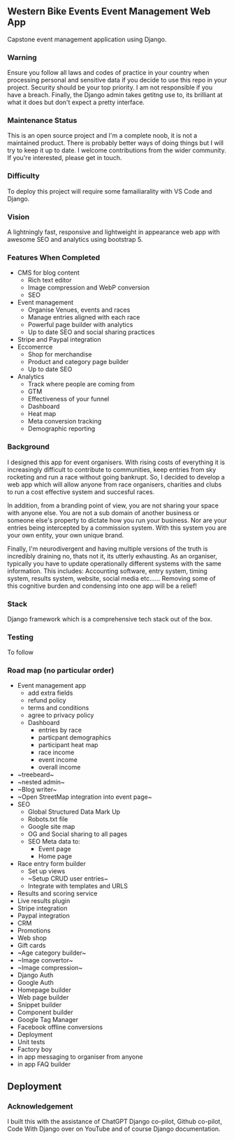 ## Western Bike Events Event Management Web App
Capstone event management application using Django. 

### Warning
Ensure you follow all laws and codes of practice in your country when processing personal and sensitive data if you decide to use this repo in your project. Security should be your top priority. I am not responsible if you have a breach. Finally, the Django admin takes getitng use to, its brilliant at what it does but don't expect a pretty interface.

### Maintenance Status
This is an open source project and I'm a complete noob, it is not a maintained product. There is probably better ways of doing things but I will try to keep it up to date. I welcome contributions from the wider community. If you're interested, please get in touch.

### Difficulty 
To deploy this project will require some famailiarality with VS Code and Django. 

### Vision
A lightningly fast, responsive and lightweight in appearance web app with awesome SEO and analytics using bootstrap 5.

### Features When Completed
+ CMS for blog content
    + Rich text editor
    + Image compression and WebP conversion
    + SEO
+ Event management 
    + Organise Venues, events and races
    + Manage entries aligned with each race
    + Powerful page builder with analytics
    + Up to date SEO and social sharing practices
+ Stripe and Paypal integration
+ Eccomerrce
    + Shop for merchandise
    + Product and category page builder
    + Up to date SEO
+ Analytics
    + Track where people are coming from
    + GTM
    + Effectiveness of your funnel
    + Dashboard
    + Heat map
    + Meta conversion tracking
    + Demographic reporting

### Background
I designed this app for event organisers. With rising costs of everything it is increasingly difficult to contribute to communities, keep entries from sky rocketing and run a race without going bankrupt. So, I decided to develop a web app which will allow anyone from race organisers, charities and clubs to run a cost effective system and succesful races.

In addition, from a branding point of view, you are not sharing your space with anyone else. You are not a sub domain of another business or someone else's property to dictate how you run your business. Nor are your entries being intercepted by a commission system. With this system you are your own entity, your own unique brand.

Finally, I'm neurodivergent and having multiple versions of the truth is incredibly draining no, thats not it, its utterly exhausting. As an organiser, typically you have to update operationally different systems with the same information. This includes: Accounting software, entry system, timing system, results system, website, social media etc...... Removing some of this cognitive burden and condensing into one app will be a relief!

### Stack
Django framework which is a comprehensive tech stack out of the box. 

### Testing
To follow

### Road map (no particular order)
+ Event management app
    + add extra fields
    + refund policy
    + terms and conditions
    + agree to privacy policy
    + Dashboard
        + entries by race
        + particpant demographics
        + participant heat map
        + race income
        + event income
        + overall income
+ ~treebeard~
+ ~nested admin~
+ ~Blog writer~
+ ~Open StreetMap integration into event page~
+ SEO
    + Global Structured Data Mark Up
    + Robots.txt file
    + Google site map
    + OG and Social sharing to all pages
    + SEO Meta data to:
        + Event page
        + Home page
+ Race entry form builder
    + Set up views
    + ~Setup CRUD user entries~
    + Integrate with templates and URLS
+ Results and scoring service
+ Live results plugin
+ Stripe integration
+ Paypal integration
+ CRM
+ Promotions
+ Web shop
+ Gift cards
+ ~Age category builder~
+ ~Image convertor~
+ ~Image compression~
+ Django Auth
+ Google Auth
+ Homepage builder
+ Web page builder
+ Snippet builder
+ Component builder
+ Google Tag Manager 
+ Facebook offline conversions
+ Deployment
+ Unit tests
+ Factory boy
+ in app messaging to organiser from anyone
+ in app FAQ builder

## Deployment

### Acknowledgement

I built this with the assistance of ChatGPT Django co-pilot, Github co-pilot, Code With Django over on YouTube and of course Django documentation.

